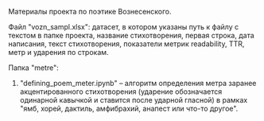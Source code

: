 Материалы проекта по поэтике Вознесенского.

Файл "vozn_sampl.xlsx": датасет, в котором указаны путь к файлу с текстом в папке проекта, название стихотворения, первая строка, дата написания, текст стихотворения, показатели метрик readability, TTR, метр и ударения по строкам.

Папка "metre":
  1. "defining_poem_meter.ipynb" – алгоритм определения метра  заранее акцентированного стихотворения (ударение обозначается одинарной кавычкой и ставится после ударной гласной) в рамках "ямб, хорей, дактиль, амфибрахий, анапест или что-то другое".
